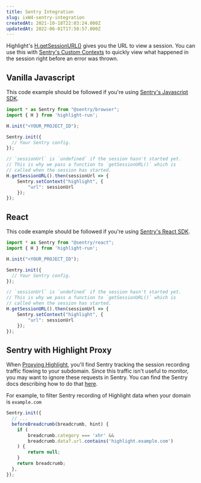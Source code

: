 ```yaml
---
title: Sentry Integration
slug: ixW4-sentry-integration
createdAt: 2021-10-18T22:03:24.000Z
updatedAt: 2022-06-01T17:58:57.000Z
---
```


Highlight's [H.getSessionURL()](/api/client/h-get-session-url) gives you the URL to view a session. You can use this with [Sentry's Custom Contexts](https://docs.sentry.io/platforms/javascript/enriching-events/context/) to quickly view what happened in the session right before an error was thrown.

## Vanilla Javascript

This code example should be followed if you're using [Sentry's Javascript SDK](https://docs.sentry.io/platforms/javascript/).

```javascript
import * as Sentry from "@sentry/browser";
import { H } from 'highlight-run';

H.init("<YOUR_PROJECT_ID");

Sentry.init({
  // Your Sentry config.
});

// `sessionUrl` is `undefined` if the session hasn't started yet.
// This is why we pass a function to `getSessionURL()` which is
// called when the session has started.
H.getSessionURL().then(sessionUrl => {
    Sentry.setContext("highlight", {
        "url": sessionUrl
    });
});

```

## React

This code example should be followed if you're using [Sentry's React SDK](https://docs.sentry.io/platforms/javascript/guides/react/enriching-events/context/).

```javascript
import * as Sentry from "@sentry/react";
import { H } from 'highlight-run';

H.init("<YOUR_PROJECT_ID");

Sentry.init({
  // Your Sentry config.
});

// `sessionUrl` is `undefined` if the session hasn't started yet.
// This is why we pass a function to `getSessionURL()` which is
// called when the session has started.
H.getSessionURL().then(sessionUrl => {
    Sentry.setContext("highlight", {
        "url": sessionUrl
    });
});

```

## Sentry with Highlight Proxy

When [Proxying Highlight](/tips/proxying-highlight), you'll find Sentry tracking the session recording traffic flowing to your subdomain. Since this traffic isn't useful to monitor, you may want to ignore these requests in Sentry. You can find the Sentry docs describing how to do that [here](https://docs.sentry.io/platforms/javascript/enriching-events/breadcrumbs/#customize-breadcrumbs).&#x20;

For example, to filter Sentry recording of Highlight data when your domain is `example.com`

```javascript
Sentry.init({
  // ...
  beforeBreadcrumb(breadcrumb, hint) {
    if (
        breadcrumb.category === 'xhr' &&
        breadcrumb.data?.url.contains('highlight.example.com')
    ) {
        return null;
    }
    return breadcrumb;
  },
});
```

